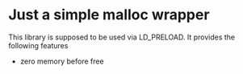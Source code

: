 # Just a simple malloc wrapper

This library is supposed to be used via LD_PRELOAD. It provides the following features

* zero memory before free
